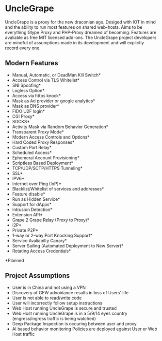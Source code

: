 # UncleGrape
UncleGrape is a proxy for the new draconian age. Desiged with IOT in mind and the ability to run most features on shared web-hosts. Aims to be everything Glype Proxy and PHP-Proxy dreamed of becoming. Features are avaliable as free MIT licensed add-ons. The UncleGrape project developers are mindful of assumptions made in its development and will explictly record every one.

## Modern Features
* Manual, Automatic, or DeadMan Kill Switch*
* Access Control via TLS Whitelist*
* SNI Spoofing*
* Logless Option*
* Access via https knock*
* Mask as Ad provider or google analytics*
* Mask as DNS provider*
* FIDO U2F login*
* CGI Proxy*
* SOCKS*
* Activity Mask via Random Behavior Generation*
* Transparent Proxy Mode*
* Modern Access Controls and Options*
* Hard Coded Proxy Responses*
* Custom Port Relay*
* Scheduled Access*
* Ephemeral Account Provisioning*
* Scriptless Based Deployment*
* TCP/UDP/SCTP/HTTPS Tunneling*
* SSL*
* IPV6*
* Internet over Ping (IoP)*
* Blacklist/Whitelist of services and addresses*
* Feature disable*
* Run as Hidden Service*
* Support for dApps*
* Intrusion Detection*
* Extension API*
* Grape 2 Grape Relay (Proxy to Proxy)*
* I2P*
* Private P2P*
* 1-way or 2-way Port Knocking Support*
* Service Avaliabilty Canary*
* Server Sailing (Automated Deployment to New Server)*
* Rotating Access Credentials*

*Planned


## Project Assumptions
* User is in China and not using a VPN
* Discovery of GFW advoidance results in loss of Users' life
* User is not able to read/write code
* User will incorrectly follow setup instructions
* Web Host running UncleGrape is secure and trusted
* Web Host running UncleGrape is in a 5/9/14 eyes country (engress/ingress traffic is being watched)
* Deep Package Inspection is occuring between user and proxy
* AI based behavior monitoring Policies are deployed against User or Web Host traffic

